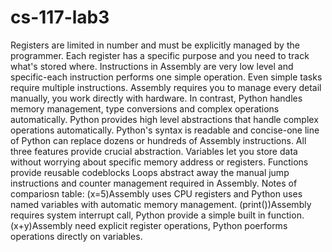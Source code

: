 # cs-117-lab3
Registers are limited in number and must be explicitly managed by the programmer. Each register has a specific purpose and you need to track what's stored where. Instructions in Assembly are very low level and specific-each instruction performs one simple operation. Even simple tasks require multiple instructions.
Assembly requires you to manage every detail manually, you work directly with hardware. In contrast, Python handles memory management, type conversions and complex operations automatically.
Python provides high level abstractions that handle complex operations automatically. Python's syntax is readable and concise-one line of Python can replace dozens or hundreds of Assembly instructions.
All three features provide crucial abstraction.
Variables let you store data without worrying about specific memory address or registers.
Functions provide reusable codeblocks
Loops abstract away the manual jump instructions and counter management required in Assembly.
Notes of compariosn table:
(x=5)Assembly uses CPU registers and Python uses named variables with automatic memory management.
(print())Assembly requires system interrupt call, Python provide a simple built in function.
(x+y)Assembly need explicit register operations, Python poerforms operations directly on variables.
